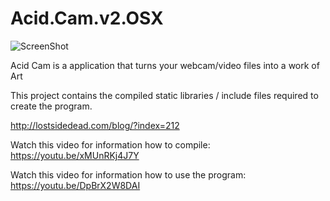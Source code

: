 # Acid.Cam.v2.OSX

![ScreenShot](http://lostsidedead.biz/osx/ac2.0.18.png "screenshot")

Acid Cam is a application that turns your webcam/video files into a work of Art

This project contains the compiled static libraries / include files required to create the program.

http://lostsidedead.com/blog/?index=212

Watch this video for information how to compile: https://youtu.be/xMUnRKj4J7Y

Watch this video for information how to use the program: https://youtu.be/DpBrX2W8DAI
